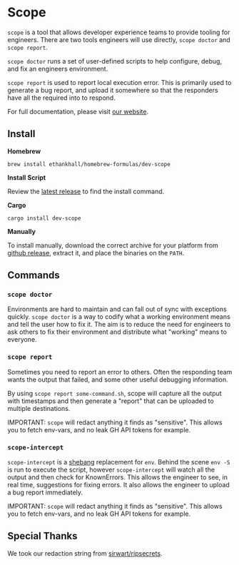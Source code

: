# Scope

`scope` is a tool that allows developer experience teams to provide tooling for engineers.
There are two tools engineers will use directly, `scope doctor` and `scope report`.

`scope doctor` runs a set of user-defined scripts to help configure, debug, and fix an engineers environment.

`scope report` is used to report local execution error.
This is primarily used to generate a bug report, and upload it somewhere so that the responders have all the required into to respond.

For full documentation, please visit [our website](https://ethankhall.github.io/scope).

## Install

**Homebrew**

```shell
brew install ethankhall/homebrew-formulas/dev-scope
```

**Install Script**

Review the [latest release](https://github.com/ethankhall/scope/releases/latest) to find the install command.

**Cargo**

```shell
cargo install dev-scope
```

**Manually**

To install manually, download the correct archive for your platform from [github release](https://github.com/ethankhall/scope/releases/latest), extract it, and place the binaries on the `PATH`.

## Commands

### `scope doctor`

Environments are hard to maintain and can fall out of sync with exceptions quickly.
`scope doctor` is a way to codify what a working environment means and tell the user how to fix it.
The aim is to reduce the need for engineers to ask others to fix their environment and distribute what "working" means to everyone.

### `scope report`

Sometimes you need to report an error to others.
Often the responding team wants the output that failed, and some other useful debugging information.

By using `scope report some-command.sh`, scope will capture all the output with timestamps and then generate a "report" that can be uploaded to multiple destinations.

IMPORTANT: `scope` will redact anything it finds as "sensitive".
This allows you to fetch env-vars, and no leak GH API tokens for example.

### `scope-intercept`

`scope-intercept` is a [shebang](https://en.wikipedia.org/wiki/Shebang_(Unix)) replacement for `env`.
Behind the scene `env -S` is run to execute the script, however `scope-intercept` will watch all the output and then check for KnownErrors.
This allows the engineer to see, in real time, suggestions for fixing errors.
It also allows the engineer to upload a bug report immediately.

IMPORTANT: `scope` will redact anything it finds as "sensitive".
This allows you to fetch env-vars, and no leak GH API tokens for example.

## Special Thanks

We took our redaction string from [sirwart/ripsecrets](https://github.com/sirwart/ripsecrets).

